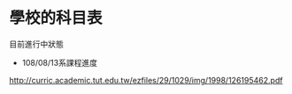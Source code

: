 # 學校的科目表

目前進行中狀態

* 108/08/13系課程進度

http://curric.academic.tut.edu.tw/ezfiles/29/1029/img/1998/126195462.pdf